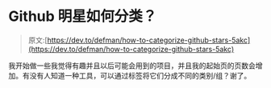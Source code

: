 # Github 明星如何分类？

> 原文:[https://dev.to/defman/how-to-categorize-github-stars-5akc](https://dev.to/defman/how-to-categorize-github-stars-5akc)

我开始做一些我觉得有趣并且以后可能会用到的项目，并且我的起始页的页数会增加。有没有人知道一种工具，可以通过标签将它们分成不同的类别/组？谢了。